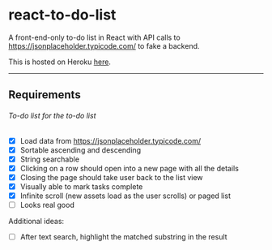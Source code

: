 # react-to-do-list
A front-end-only to-do list in React with API calls to https://jsonplaceholder.typicode.com/ to fake a backend.

This is hosted on Heroku [here](https://floating-harbor-80134.herokuapp.com/).

---

## Requirements
###### *To-do list for the to-do list*


- [x] Load data from https://jsonplaceholder.typicode.com/
- [x] Sortable ascending and descending
- [x] String searchable
- [x] Clicking on a row should open into a new page with all the details
- [x] Closing the page should take user back to the list view
- [x] Visually able to mark tasks complete
- [x] Infinite scroll (new assets load as the user scrolls) or paged list
- [ ] Looks real good

Additional ideas:
- [ ] After text search, highlight the matched substring in the result